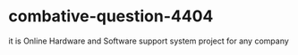 # combative-question-4404
it is Online Hardware and Software support system project for any company
